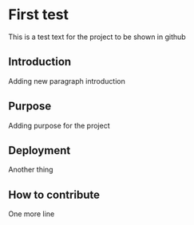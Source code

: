 # First test
This is a test text for the project to be shown in github

## Introduction

Adding new paragraph introduction

## Purpose

Adding purpose for the project

## Deployment

Another thing

## How to contribute

One more line